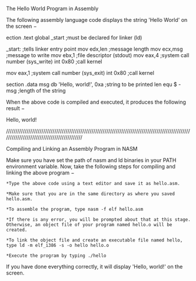 The Hello World Program in Assembly

The following assembly language code displays the string 'Hello World' on the screen −

ection	.text
   global _start     ;must be declared for linker (ld)
	
_start:	            ;tells linker entry point
   mov	edx,len     ;message length
   mov	ecx,msg     ;message to write
   mov	ebx,1       ;file descriptor (stdout)
   mov	eax,4       ;system call number (sys_write)
   int	0x80        ;call kernel
	
   mov	eax,1       ;system call number (sys_exit)
   int	0x80        ;call kernel

section	.data
msg db 'Hello, world!', 0xa  ;string to be printed
len equ $ - msg     ;length of the string

When the above code is compiled and executed, it produces the following result −

Hello, world!

////////////////////////////////////////////////////////////////////////////////////////////////////////////////////////////////////////////

Compiling and Linking an Assembly Program in NASM

Make sure you have set the path of nasm and ld binaries in your PATH environment variable. Now, take the following steps for compiling and linking the above program −

    *Type the above code using a text editor and save it as hello.asm.

    *Make sure that you are in the same directory as where you saved hello.asm.

    *To assemble the program, type nasm -f elf hello.asm

    *If there is any error, you will be prompted about that at this stage. Otherwise, an object file of your program named hello.o will be created.

    *To link the object file and create an executable file named hello, type ld -m elf_i386 -s -o hello hello.o

    *Execute the program by typing ./hello

If you have done everything correctly, it will display 'Hello, world!' on the screen.
